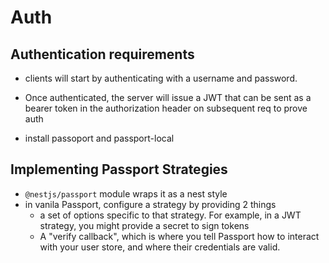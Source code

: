 # Auth

## Authentication requirements

- clients will start by authenticating with a username and password.
- Once authenticated, the server will issue a JWT that can be sent as a bearer token in the authorization header on subsequent req to prove auth

- install passoport and passport-local

## Implementing Passport Strategies

- `@nestjs/passport` module wraps it as a nest style
- in vanila Passport, configure a strategy by providing 2 things
  - a set of options specific to that strategy. For example, in a JWT strategy, you might provide a secret to sign tokens
  - A "verify callback", which is where you tell Passport how to interact with your user store, and where their credentials are valid.
